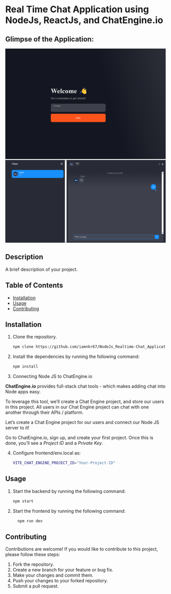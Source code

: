 # Real Time Chat Application using NodeJs, ReactJs, and ChatEngine.io

  ##  Glimpse of the Application:



![](https://github.com/iamnkr67/NodeJs_Realtime-Chat_Application/blob/main/frontend/public/Home.png)
![](https://github.com/iamnkr67/NodeJs_Realtime-Chat_Application/blob/main/frontend/public/ChatBox.png)




## Description

A brief description of your project.

## Table of Contents

- [Installation](#installation)
- [Usage](#usage)
- [Contributing](#contributing)

## Installation

1. Clone the repository.
    ```bash
    npm clone https://github.com/iamnkr67/NodeJs_Realtime-Chat_Application.git
    ```

2. Install the dependencies by running the following command:

   ```bash
   npm install
   ```
   
3. Connecting Node JS to ChatEngine.io

**ChatEngine.io** provides full-stack chat tools - which makes adding chat into Node apps easy.

To leverage this tool, we’ll create a Chat Engine project, and store our users in this project. All users in our Chat Engine project can chat with one another through their APIs / platform.

Let’s create a Chat Engine project for our users and connect our Node JS server to it!

Go to ChatEngine.io, sign up, and create your first project. Once this is done, you’ll see a *Project ID* and a *Private Key*.

4. Configure frontend/env.local as: 
    ```bash
    VITE_CHAT_ENGINE_PROJECT_ID="Your-Project-ID"  
    ```


## Usage

1. Start the backend by running the following command:

   ```bash
   npm start
   ```

2. Start the frontend by running the following command:
    ```bash 
      npm run dev
    ```

## Contributing

Contributions are welcome! If you would like to contribute to this project, please follow these steps:

1. Fork the repository.
2. Create a new branch for your feature or bug fix.
3. Make your changes and commit them.
4. Push your changes to your forked repository.
5. Submit a pull request.

